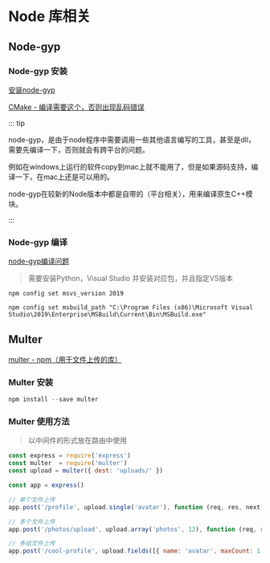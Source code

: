 # Node 库相关

## Node-gyp

### Node-gyp 安装

[安装node-gyp](https://zhuanlan.zhihu.com/p/164543031)

[CMake - 编译需要这个，否则出现乱码错误](https://cmake.org/)

::: tip

node-gyp，是由于node程序中需要调用一些其他语言编写的工具，甚至是dll，需要先编译一下，否则就会有跨平台的问题。

例如在windows上运行的软件copy到mac上就不能用了，但是如果源码支持，编译一下，在mac上还是可以用的。

node-gyp在较新的Node版本中都是自带的（平台相关），用来编译原生C++模块。

:::

### Node-gyp 编译

[node-gyp编译问题](https://www.cnblogs.com/fanqisoft/p/13171657.html)

> 需要安装Python，Visual Studio 并安装对应包，并且指定VS版本

``` shell
npm config set msvs_version 2019

npm config set msbuild_path "C:\Program Files (x86)\Microsoft Visual Studio\2019\Enterprise\MSBuild\Current\Bin\MSBuild.exe"
```
## Multer

[multer - npm（用于文件上传的库）](https://www.npmjs.com/package/multer)

### Multer 安装
``` js
npm install --save multer
```

### Multer 使用方法

> 以中间件的形式放在路由中使用

``` js
const express = require('express')
const multer  = require('multer')
const upload = multer({ dest: 'uploads/' })

const app = express()

// 单个文件上传
app.post('/profile', upload.single('avatar'), function (req, res, next) {})

// 多个文件上传
app.post('/photos/upload', upload.array('photos', 12), function (req, res, next) {})

// 多组文件上传
app.post('/cool-profile', upload.fields([{ name: 'avatar', maxCount: 1 }, { name: 'gallery', maxCount: 8 }]), function (req, res, next) {})
```